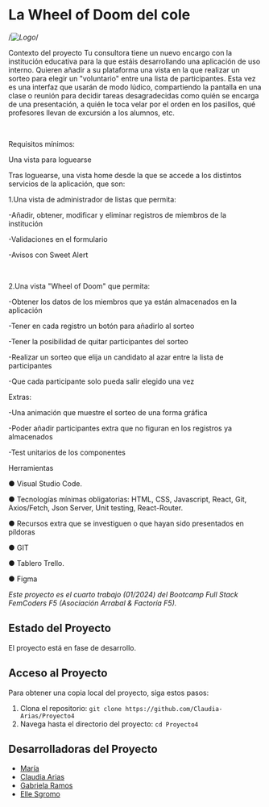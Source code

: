 # La Wheel of Doom del cole 

/*![Logo](/src/components/imagenes/logo.png)*/

Contexto del proyecto
Tu consultora tiene un nuevo encargo con la institución educativa para la que estáis desarrollando una aplicación de uso interno. Quieren añadir a su plataforma una vista en la que realizar un sorteo para elegir un "voluntario" entre una lista de participantes. Esta vez es una interfaz que usarán de modo lúdico, compartiendo la pantalla en una clase o reunión para decidir tareas desagradecidas como quién se encarga de una presentación, a quién le toca velar por el orden en los pasillos, qué profesores llevan de excursión a los alumnos, etc.

​

Requisitos mínimos:

​Una vista para loguearse

​Tras loguearse, una vista home desde la que se accede a los distintos servicios de la aplicación, que son:

​1.Una vista de administrador de listas que permita:

​-Añadir, obtener, modificar y eliminar registros de miembros de la institución

-Validaciones en el formulario

-Avisos con Sweet Alert

​

2.Una vista "Wheel of Doom" que permita:

​-Obtener los datos de los miembros que ya están almacenados en la aplicación

-Tener en cada registro un botón para añadirlo al sorteo

-Tener la posibilidad de quitar participantes del sorteo

-Realizar un sorteo que elija un candidato al azar entre la lista de participantes

-Que cada participante solo pueda salir elegido una vez

​Extras:

​-Una animación que muestre el sorteo de una forma gráfica

-Poder añadir participantes extra que no figuran en los registros ya almacenados

-Test unitarios de los componentes

​Herramientas

● Visual Studio Code.

● Tecnologías mínimas obligatorias: HTML, CSS, Javascript, React, Git, Axios/Fetch, Json Server, Unit testing, React-Router.

● Recursos extra que se investiguen o que hayan sido presentados en píldoras

● GIT

● Tablero Trello.

● Figma

*Este proyecto es el cuarto trabajo (01/2024) del Bootcamp Full Stack FemCoders F5 (Asociación Arrabal & Factoría F5).*

## Estado del Proyecto

El proyecto está en fase de desarrollo.

## Acceso al Proyecto

Para obtener una copia local del proyecto, siga estos pasos:

1. Clona el repositorio: `git clone https://github.com/Claudia-Arias/Proyecto4`
2. Navega hasta el directorio del proyecto: `cd Proyecto4`

## Desarrolladoras del Proyecto

- [María](https://github.com/MNblue)
- [Claudia Arias](https://github.com/Claudia-Arias)
- [Gabriela Ramos](https://github.com/GabrielaRamos79)
- [Elle Sgromo](https://github.com/Elle-FullStack/Elle-FullStack)
